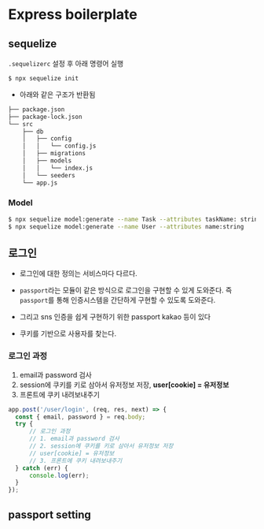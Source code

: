 # Express boilerplate



## sequelize
`.sequelizerc` 설정 후 아래 명령어 실행

```bash
$ npx sequelize init
```  
- 아래와 같은 구조가 반환됨

```bash
├── package.json
├── package-lock.json
└── src
    ├── db
    │   ├── config
    │   │   └── config.js
    │   ├── migrations
    │   ├── models
    │   │   └── index.js
    │   └── seeders
    └── app.js
```


### Model

```bash
$ npx sequelize model:generate --name Task --attributes taskName: string
$ npx sequelize model:generate --name User --attributes name:string
```


## 로그인

- 로그인에 대한 정의는 서비스마다 다르다.
- `passport`라는 모듈이 같은 방식으로 로그인을 구현할 수 있게 도와준다. 즉 `passport`를 통해 인증시스템을 간단하게 구현할 수 있도록 도와준다.
- 그리고 sns 인증을 쉽게 구현하기 위한 passport kakao 등이 있다 

- 쿠키를 기반으로 사용자를 찾는다.


### 로그인 과정
1. email과 password 검사
1. session에 쿠키를 키로 삼아서 유저정보 저장, **user[cookie] = 유저정보**
1. 프론트에 쿠키 내려보내주기

```js
app.post('/user/login', (req, res, next) => {
  const { email, password } = req.body;
  try {
      // 로그인 과정
      // 1. email과 password 검사
      // 2. session에 쿠키를 키로 삼아서 유저정보 저장
      // user[cookie] = 유저정보
      // 3. 프론트에 쿠키 내려보내주기
  } catch (err) {
      console.log(err);
  }
});
```

## passport setting


